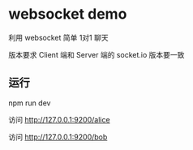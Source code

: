 # websocket demo

利用 websocket 简单 1对1 聊天

版本要求 Client 端和 Server 端的 socket.io 版本要一致

## 运行

npm run dev

访问 http://127.0.0.1:9200/alice

访问 http://127.0.0.1:9200/bob